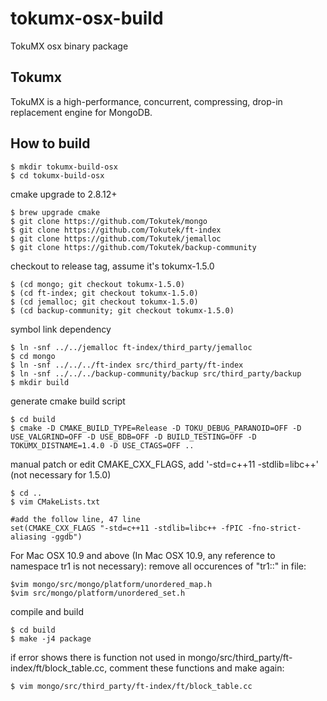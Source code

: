 tokumx-osx-build
================

TokuMX osx binary package


Tokumx
-------------------

TokuMX is a high-performance, concurrent, compressing, drop-in replacement engine for MongoDB.


How to build
-------------------


    $ mkdir tokumx-build-osx
    $ cd tokumx-build-osx

cmake upgrade to 2.8.12+

    $ brew upgrade cmake
    $ git clone https://github.com/Tokutek/mongo
    $ git clone https://github.com/Tokutek/ft-index
    $ git clone https://github.com/Tokutek/jemalloc
    $ git clone https://github.com/Tokutek/backup-community
    
checkout to release tag, assume it's tokumx-1.5.0

    $ (cd mongo; git checkout tokumx-1.5.0)
    $ (cd ft-index; git checkout tokumx-1.5.0)
    $ (cd jemalloc; git checkout tokumx-1.5.0)
    $ (cd backup-community; git checkout tokumx-1.5.0)

symbol link dependency

    $ ln -snf ../../jemalloc ft-index/third_party/jemalloc
    $ cd mongo
    $ ln -snf ../../../ft-index src/third_party/ft-index
    $ ln -snf ../../../backup-community/backup src/third_party/backup
    $ mkdir build

generate cmake build script

    $ cd build
    $ cmake -D CMAKE_BUILD_TYPE=Release -D TOKU_DEBUG_PARANOID=OFF -D USE_VALGRIND=OFF -D USE_BDB=OFF -D BUILD_TESTING=OFF -D TOKUMX_DISTNAME=1.4.0 -D USE_CTAGS=OFF ..

manual patch or edit CMAKE_CXX_FLAGS,  add '-std=c++11 -stdlib=libc++' (not necessary for 1.5.0)

    $ cd ..
    $ vim CMakeLists.txt

    #add the follow line, 47 line
    set(CMAKE_CXX_FLAGS "-std=c++11 -stdlib=libc++ -fPIC -fno-strict-aliasing -ggdb")

For Mac OSX 10.9 and above (In Mac OSX 10.9, any reference to namespace tr1 is not necessary):
remove all occurences of "tr1::" in file:

    $vim mongo/src/mongo/platform/unordered_map.h
    $vim src/mongo/platform/unordered_set.h

compile and build

    $ cd build
    $ make -j4 package

if error shows there is function not used in mongo/src/third_party/ft-index/ft/block_table.cc,  comment these functions and make again:

    $ vim mongo/src/third_party/ft-index/ft/block_table.cc


